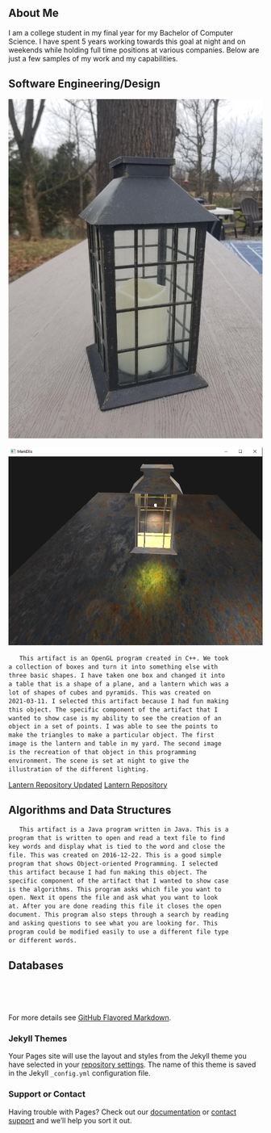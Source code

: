 ## About Me

I am a college student in my final year for my Bachelor of Computer Science. I have spent 5 years working towards this goal at night and on weekends while holding full time positions at various companies. Below are just a few samples of my work and my capabilities.




## **Software Engineering/Design**
![Image](mod2milestone2.jpg)

![Image](lantern.PNG)




```markdown
   This artifact is an OpenGL program created in C++. We took
a collection of boxes and turn it into something else with
three basic shapes. I have taken one box and changed it into
a table that is a shape of a plane, and a lantern which was a
lot of shapes of cubes and pyramids. This was created on
2021-03-11. I selected this artifact because I had fun making
this object. The specific component of the artifact that I
wanted to show case is my ability to see the creation of an
object in a set of points. I was able to see the points to
make the triangles to make a particular object. The first
image is the lantern and table in my yard. The second image
is the recreation of that object in this programming
environment. The scene is set at night to give the
illustration of the different lighting.
```
[Lantern Repository Updated](Lantern.zip )
[Lantern Repository](../CS-330/blob/main/Mark7-1.zip)

## **Algorithms and Data Structures**
```markdown
   This artifact is a Java program written in Java. This is a
program that is written to open and read a text file to find
key words and display what is tied to the word and close the
file. This was created on 2016-12-22. This is a good simple
program that shows Object-oriented Programming. I selected 
this artifact because I had fun making this object. The 
specific component of the artifact that I wanted to show case
is the algorithms. This program asks which file you want to
open. Next it opens the file and ask what you want to look
at. After you are done reading this file it closes the open 
document. This program also steps through a search by reading
and asking questions to see what you are looking for. This
program could be modified easily to use a different file type
or different words.
```

## **Databases**
```markdown





```

For more details see [GitHub Flavored Markdown](https://guides.github.com/features/mastering-markdown/).

### Jekyll Themes

Your Pages site will use the layout and styles from the Jekyll theme you have selected in your [repository settings](https://github.com/ShadowDweller205/CS499/settings/pages). The name of this theme is saved in the Jekyll `_config.yml` configuration file.

### Support or Contact

Having trouble with Pages? Check out our [documentation](https://docs.github.com/categories/github-pages-basics/) or [contact support](https://support.github.com/contact) and we’ll help you sort it out.
